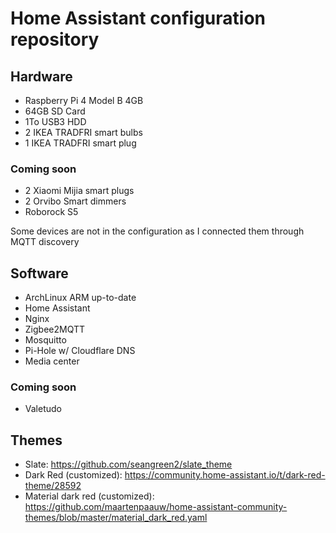 # Home Assistant configuration repository

## Hardware

* Raspberry Pi 4 Model B 4GB
* 64GB SD Card
* 1To USB3 HDD
* 2 IKEA TRADFRI smart bulbs
* 1 IKEA TRADFRI smart plug

### Coming soon

* 2 Xiaomi Mijia smart plugs
* 2 Orvibo Smart dimmers
* Roborock S5

Some devices are not in the configuration as I connected them through MQTT
discovery

## Software

* ArchLinux ARM up-to-date
* Home Assistant
* Nginx
* Zigbee2MQTT
* Mosquitto
* Pi-Hole w/ Cloudflare DNS
* Media center

### Coming soon

* Valetudo

## Themes

* Slate: <https://github.com/seangreen2/slate_theme>
* Dark Red (customized): <https://community.home-assistant.io/t/dark-red-theme/28592>
* Material dark red (customized): <https://github.com/maartenpaauw/home-assistant-community-themes/blob/master/material_dark_red.yaml>
